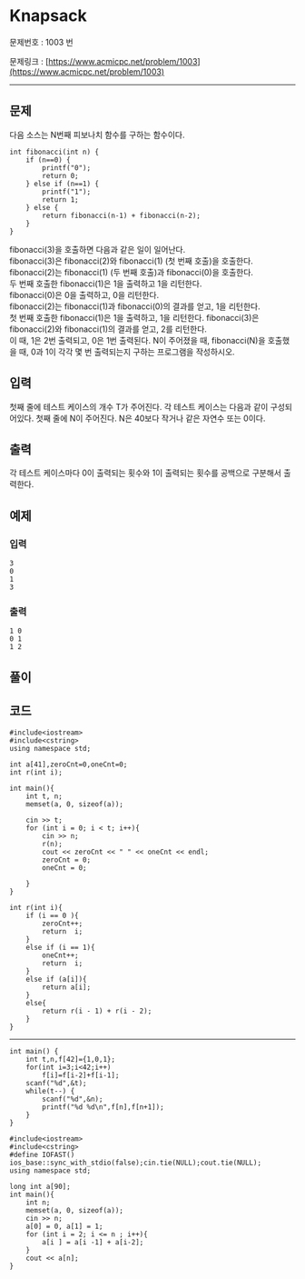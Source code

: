 
# Knapsack #


문제번호 : 1003 번

문제링크 : [https://www.acmicpc.net/problem/1003](https://www.acmicpc.net/problem/1003)

----------

## 문제 ##
다음 소스는 N번째 피보나치 함수를 구하는 함수이다.

	int fibonacci(int n) {
	    if (n==0) {
	        printf("0");
	        return 0;
	    } else if (n==1) {
	        printf("1");
	        return 1;
	    } else {
	        return fibonacci(n‐1) + fibonacci(n‐2);
	    }
	}
fibonacci(3)을 호출하면 다음과 같은 일이 일어난다.  
fibonacci(3)은 fibonacci(2)와 fibonacci(1) (첫 번째 호출)을 호출한다.  
fibonacci(2)는 fibonacci(1) (두 번째 호출)과 fibonacci(0)을 호출한다.  
두 번째 호출한 fibonacci(1)은 1을 출력하고 1을 리턴한다.  
fibonacci(0)은 0을 출력하고, 0을 리턴한다.  
fibonacci(2)는 fibonacci(1)과 fibonacci(0)의 결과를 얻고, 1을 리턴한다.  
첫 번째 호출한 fibonacci(1)은 1을 출력하고, 1을 리턴한다. 
fibonacci(3)은 fibonacci(2)와 fibonacci(1)의 결과를 얻고, 2를 리턴한다.  
이 때, 1은 2번 출력되고, 0은 1번 출력된다. N이 주어졌을 때, fibonacci(N)을 호출했을 때, 0과 1이 각각 몇 번 출력되는지 구하는 프로그램을 작성하시오.  

## 입력 ##
첫째 줄에 테스트 케이스의 개수 T가 주어진다. 각 테스트 케이스는 다음과 같이 구성되어있다.
첫째 줄에 N이 주어진다. N은 40보다 작거나 같은 자연수 또는 0이다.

## 출력 ##
각 테스트 케이스마다 0이 출력되는 횟수와 1이 출력되는 횟수를 공백으로 구분해서 출력한다.

## 예제 ##
### 입력 ###
	3
	0
	1
	3	
### 출력 ###
	1 0
	0 1
	1 2


## 풀이 ##

## 코드 ##
	#include<iostream>
	#include<cstring>
	using namespace std;

	int a[41],zeroCnt=0,oneCnt=0;
	int r(int i);
	
	int main(){
		int t, n; 
		memset(a, 0, sizeof(a));
	
		cin >> t;
		for (int i = 0; i < t; i++){
			cin >> n;
			r(n);
			cout << zeroCnt << " " << oneCnt << endl;
			zeroCnt = 0;
			oneCnt = 0;
	
		}
	}
	
	int r(int i){
		if (i == 0 ){
			zeroCnt++;
			return  i;
		}
		else if (i == 1){
			oneCnt++;
			return  i;
		}
		else if (a[i]){
			return a[i];
		}
		else{
			return r(i - 1) + r(i - 2);
		}
	}

------	
	
	int main() {
	    int t,n,f[42]={1,0,1};
	    for(int i=3;i<42;i++)
	        f[i]=f[i-2]+f[i-1];
	    scanf("%d",&t);
	    while(t--) {
	        scanf("%d",&n);
	        printf("%d %d\n",f[n],f[n+1]);
	    }
	}
	
	#include<iostream>
	#include<cstring>
	#define IOFAST() ios_base::sync_with_stdio(false);cin.tie(NULL);cout.tie(NULL);
	using namespace std;
	
	long int a[90];
	int main(){
		int n;
		memset(a, 0, sizeof(a));
		cin >> n;
		a[0] = 0, a[1] = 1;
		for (int i = 2; i <= n ; i++){
			a[i ] = a[i -1] + a[i-2];
		}
		cout << a[n];
	}